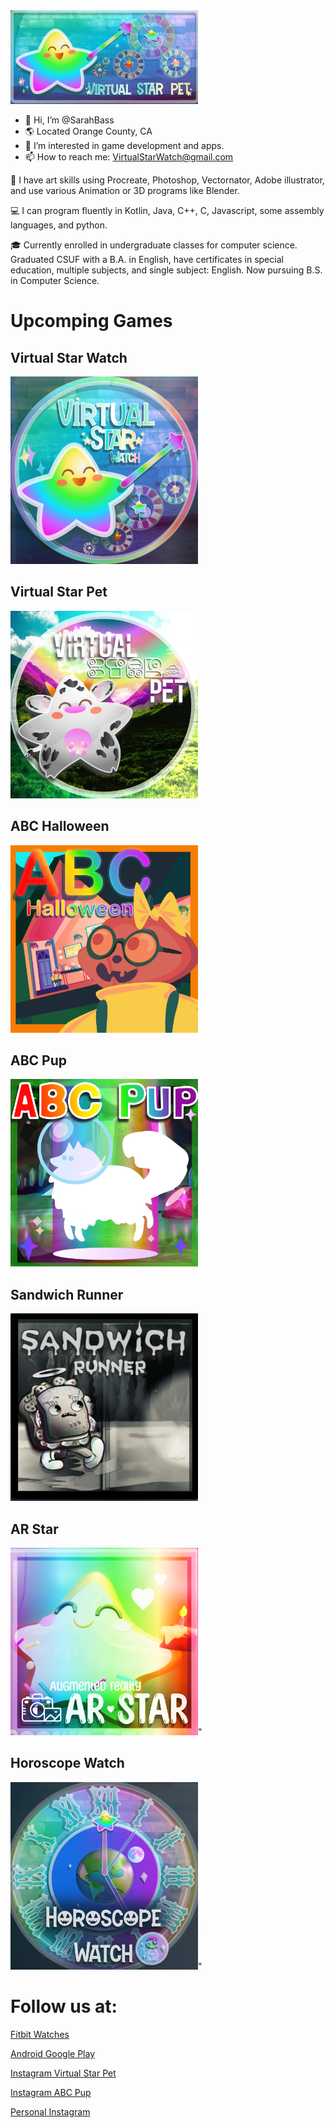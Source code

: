 
<img src="https://github.com/SarahBass/Android-PlayStore-Icons/blob/main/Virtual%20Star%20Watch%20Icon.png" width="300" height="150">


- 👋 Hi, I’m @SarahBass
- 🌎 Located Orange County, CA 
- 👀 I’m interested in game development and apps. 
- 📫 How to reach me: VirtualStarWatch@gmail.com


🎨 I have art skills using Procreate, Photoshop, 
Vectornator, Adobe illustrator, and use various
Animation or 3D programs like Blender.

💻 I can program fluently in Kotlin, Java, C++, C,
Javascript, some assembly languages, and python. 

🎓 Currently enrolled in undergraduate classes
 for computer science. Graduated CSUF with a B.A.
in English, have certificates in special education,
multiple subjects, and single subject: English. Now
pursuing B.S. in Computer Science. 

# Upcomping Games

## Virtual Star Watch

<img src="https://github.com/SarahBass/Android-PlayStore-Icons/blob/main/VSWatchIcon.png" width="300" height="300">


## Virtual Star Pet

<img src="https://github.com/SarahBass/Android-PlayStore-Icons/blob/main/VSPETIcon.png" width="300" height="300">


## ABC Halloween

<img src="https://github.com/SarahBass/Android-PlayStore-Icons/blob/main/ABC%20Halloween.png" width="300" height="300">

## ABC Pup

<img src="https://github.com/SarahBass/Android-PlayStore-Icons/blob/main/ABC%20PUP.png" width="300" height="300">

## Sandwich Runner

<img src="https://github.com/SarahBass/Android-PlayStore-Icons/blob/main/SandwichRunner.png" width="300" height="300">

## AR Star

<img src="https://github.com/SarahBass/Android-PlayStore-Icons/blob/main/AR%20Star.png" width="300" height="300">" 

## Horoscope Watch

<img src="https://github.com/SarahBass/Android-PlayStore-Icons/blob/main/HoroscopeWatch.png" width="300" height="300">" 


# Follow us at:

[Fitbit Watches](https://gallery.fitbit.com/developer/850971bc-7265-471f-81f9-608d179f4ddd)

[Android Google Play](https://play.google.com/store/apps/dev?id=8905289373249083173) 

[Instagram Virtual Star Pet](https://www.instagram.com/virtualpetstar/?hl=en)

[Instagram ABC Pup](https://www.instagram.com/puppyvector/?hl=en)

[Personal Instagram](https://www.instagram.com/koonchki/?hl=en)



